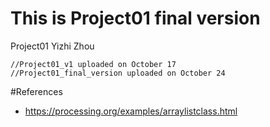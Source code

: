 # This is Project01 final version
Project01 Yizhi Zhou
```
//Project01_v1 uploaded on October 17
//Project01_final_version uploaded on October 24
```

#References
- https://processing.org/examples/arraylistclass.html

